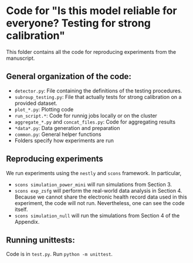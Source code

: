 # Code for "Is this model reliable for everyone? Testing for strong calibration"

This folder contains all the code for reproducing experiments from the manuscript.

## General organization of the code:
* `detector.py`: File containing the definitions of the testing procedures.
* `subroup_testing.py`: File that actually tests for strong calibration on a provided dataset.
* `plot_*.py`: Plotting code
* `run_script.*`: Code for runnig jobs locally or on the cluster
* `aggregate_*.py` and `concat_files.py`: Code for aggregating results
* `*data*.py`: Data generation and preparation
* `common.py`: General helper functions
* Folders specify how experiments are run

## Reproducing experiments
We run experiments using the `nestly` and `scons` framework. In particular,
* `scons simulation_power_mini` will run simulations from Section 3.
* `scons exp_zsfg` will perform the real-world data analysis in Section 4. Because we cannot share the electronic health record data used in this experiment, the code will not run. Nevertheless, one can see the code itself.
* `scons simulation_null` will run the simulations from Section 4 of the Appendix.

## Running unittests:
Code is in `test.py`. Run `python -m unittest`.
